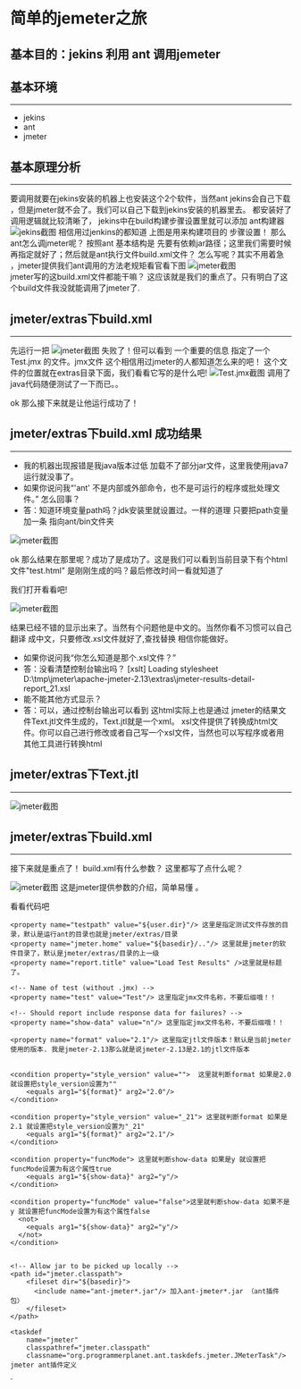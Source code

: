 # 简单的jemeter之旅 #


## 基本目的：jekins 利用 ant 调用jemeter ##

## 基本环境 ##
--------------------
* jekins
* ant
* jmeter


## 基本原理分析 ##
--------------------
要调用就要在jekins安装的机器上也安装这个2个软件，当然ant jekins会自己下载 ，但是jmeter就不会了。我们可以自己下载到jekins安装的机器里去。
都安装好了调用逻辑就比较清晰了， jekins中在build构建步骤设置里就可以添加 ant构建器
![jekins截图](images/image.png "jekins里ant 调用截图")
相信用过jenkins的都知道 上图是用来构建项目的 步骤设置！
那么 ant怎么调jmeter呢？ 按照ant 基本结构是 先要有依赖jar路径；这里我们需要时候再指定就好了；然后就是ant执行文件build.xml文件？
怎么写呢？其实不用着急 ，jmeter提供我们ant调用的方法老规矩看官看下图
![jmeter截图](images/45.png "jmeter示例截图")                
jmeter写的这build.xml文件都能干嘛？ 这应该就是我们的重点了。只有明白了这个build文件我没就能调用了jmeter了.

## jmeter/extras下build.xml ##
---------------------
先运行一把
![jmeter截图](images/49.png "jmeter示例截图")
失败了！但可以看到 一个重要的信息  指定了一个 Test.jmx 的文件。jmx文件 这个相信用过jmeter的人都知道怎么来的吧！
这个文件的位置就在extras目录下面，我们看看它写的是什么吧!
![Test.jmx截图](images/201.png "Test.jmx示例截图")
调用了java代码随便测试了一下而已。。

ok 那么接下来就是让他运行成功了！


## jmeter/extras下build.xml 成功结果 ##
---------------------
* 我的机器出现报错是我java版本过低 加载不了部分jar文件，这里我使用java7运行就没事了。
* 如果你说问我“'ant' 不是内部或外部命令，也不是可运行的程序或批处理文件。” 怎么回事？
* 答：知道环境变量path吗？jdk安装里就设置过。一样的道理 只要把path变量加一条 指向ant/bin文件夹

![jmeter截图](images/244.png "jmeter示例截图")


ok 那么结果在那里呢？成功了是成功了。这是我们可以看到当前目录下有个html文件"test.html" 是刚刚生成的吗？最后修改时间一看就知道了

我们打开看看吧!

![jmeter截图](images/305.png "jmeter示例截图")

结果已经不错的显示出来了。当然有个问题他是中文的。当然你看不习惯可以自己翻译 成中文，只要修改.xsl文件就好了,查找替换 相信你能做好。

* 如果你说问我“你怎么知道是那个.xsl文件？”
* 答：没看清楚控制台输出吗？ \[xslt\] Loading stylesheet D:\tmp\jmeter\apache-jmeter-2.13\extras\jmeter-results-detail-report_21.xsl
* 能不能其他方式显示？
* 答：可以，通过控制台输出可以看到 这html实际上也是通过 jmeter的结果文件Text.jtl文件生成的，Text.jtl就是一个xml。 xsl文件提供了转换成html文件。你可以自己进行修改或者自己写一个xsl文件，当然也可以写程序或者用其他工具进行转换html

## jmeter/extras下Text.jtl  ##
---------------------
![jmeter截图](images/704.png "jmeter示例截图")

## jmeter/extras下build.xml  ##
---------------------
接下来就是重点了！ build.xml有什么参数？ 这里都写了点什么呢？

![jmeter截图](images/833.png "jmeter示例截图")
这是jmeter提供参数的介绍，简单易懂 。

看看代码吧

	<property name="testpath" value="${user.dir}"/> 这里是指定测试文件存放的目录，默认是运行ant的目录也就是jmeter/extras/目录
    <property name="jmeter.home" value="${basedir}/.."/> 这里就是jmeter的软件目录了，默认是jmeter/extras/目录的上一级
    <property name="report.title" value="Load Test Results" />这里就是标题了。
    
    <!-- Name of test (without .jmx) -->
    <property name="test" value="Test"/> 这里指定jmx文件名称，不要后缀哦！！
    
    <!-- Should report include response data for failures? -->
    <property name="show-data" value="n"/> 这里指定jmx文件名称，不要后缀哦！！

    <property name="format" value="2.1"/> 这里指定jtl文件版本！默认是当前jmeter使用的版本. 我是jmeter-2.13那么就是说jmeter-2.13是2.1的jtl文件版本
    
    
    <condition property="style_version" value="">  这里就判断format 如果是2.0 就设置把style_version设置为""
        <equals arg1="${format}" arg2="2.0"/>
    </condition>

    <condition property="style_version" value="_21"> 这里就判断format 如果是2.1 就设置把style_version设置为"_21"
        <equals arg1="${format}" arg2="2.1"/>
    </condition>

    <condition property="funcMode"> 这里就判断show-data 如果是y 就设置把funcMode设置为有这个属性true
        <equals arg1="${show-data}" arg2="y"/>
    </condition>
    
    <condition property="funcMode" value="false">这里就判断show-data 如果不是y 就设置把funcMode设置为有这个属性false
      <not>
        <equals arg1="${show-data}" arg2="y"/>
      </not>
    </condition>
    
    
    <!-- Allow jar to be picked up locally -->
    <path id="jmeter.classpath">
        <fileset dir="${basedir}">
          <include name="ant-jmeter*.jar"/> 加入ant-jmeter*.jar （ant插件包）
        </fileset>
    </path>

    <taskdef
        name="jmeter"
        classpathref="jmeter.classpath"
        classname="org.programmerplanet.ant.taskdefs.jmeter.JMeterTask"/> jmeter ant插件定义 
`    





